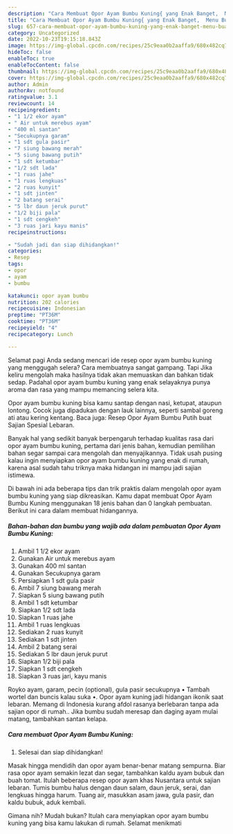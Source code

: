 ```yaml
---
description: "Cara Membuat Opor Ayam Bumbu Kuning{ yang Enak Banget,  Menu Buat lebaran"
title: "Cara Membuat Opor Ayam Bumbu Kuning{ yang Enak Banget,  Menu Buat lebaran"
slug: 657-cara-membuat-opor-ayam-bumbu-kuning-yang-enak-banget-menu-buat-lebaran
category: Uncategorized
date: 2022-10-23T19:15:18.843Z
image: https://img-global.cpcdn.com/recipes/25c9eaa0b2aaffa9/680x482cq70/opor-ayam-bumbu-kuning-foto-resep-utama.jpg
hideToc: false
enableToc: true
enableTocContent: false
thumbnail: https://img-global.cpcdn.com/recipes/25c9eaa0b2aaffa9/680x482cq70/opor-ayam-bumbu-kuning-foto-resep-utama.jpg
cover: https://img-global.cpcdn.com/recipes/25c9eaa0b2aaffa9/680x482cq70/opor-ayam-bumbu-kuning-foto-resep-utama.jpg
author: Admin
authorAv: notfound
ratingvalue: 3.1
reviewcount: 14
recipeingredient:
- "1 1/2 ekor ayam"
- " Air untuk merebus ayam"
- "400 ml santan"
- "Secukupnya garam"
- "1 sdt gula pasir"
- "7 siung bawang merah"
- "5 siung bawang putih"
- "1 sdt ketumbar"
- "1/2 sdt lada"
- "1 ruas jahe"
- "1 ruas lengkuas"
- "2 ruas kunyit"
- "1 sdt jinten"
- "2 batang serai"
- "5 lbr daun jeruk purut"
- "1/2 biji pala"
- "1 sdt cengkeh"
- "3 ruas jari kayu manis"
recipeinstructions:

- "Sudah jadi dan siap dihidangkan!"
categories:
- Resep
tags:
- opor
- ayam
- bumbu

katakunci: opor ayam bumbu 
nutrition: 202 calories
recipecuisine: Indonesian
preptime: "PT36M"
cooktime: "PT36M"
recipeyield: "4"
recipecategory: Lunch

---
```



Selamat pagi Anda sedang mencari ide resep opor ayam bumbu kuning yang menggugah selera? Cara membuatnya sangat gampang. Tapi Jika keliru mengolah maka hasilnya tidak akan memuaskan dan bahkan tidak sedap. Padahal opor ayam bumbu kuning yang enak selayaknya punya aroma dan rasa yang mampu memancing selera kita.


Opor ayam bumbu kuning bisa kamu santap dengan nasi, ketupat, ataupun lontong. Cocok juga dipadukan dengan lauk lainnya, seperti sambal goreng ati atau kering kentang. Baca juga: Resep Opor Ayam Bumbu Putih buat Sajian Spesial Lebaran.

Banyak hal yang sedikit banyak berpengaruh terhadap kualitas rasa dari opor ayam bumbu kuning, pertama dari jenis bahan, kemudian pemilihan bahan segar sampai cara mengolah dan menyajikannya. Tidak usah pusing kalau ingin menyiapkan opor ayam bumbu kuning yang enak di rumah, karena asal sudah tahu triknya maka hidangan ini mampu jadi sajian istimewa.


Di bawah ini ada beberapa tips dan trik praktis dalam mengolah opor ayam bumbu kuning yang siap dikreasikan. Kamu dapat membuat Opor Ayam Bumbu Kuning menggunakan 18 jenis bahan dan 0 langkah pembuatan. Berikut ini cara dalam membuat hidangannya.

<!--inarticleads1-->

##### Bahan-bahan dan bumbu yang wajib ada dalam pembuatan Opor Ayam Bumbu Kuning:

1. Ambil 1 1/2 ekor ayam
1. Gunakan  Air untuk merebus ayam
1. Gunakan 400 ml santan
1. Gunakan Secukupnya garam
1. Persiapkan 1 sdt gula pasir
1. Ambil 7 siung bawang merah
1. Siapkan 5 siung bawang putih
1. Ambil 1 sdt ketumbar
1. Siapkan 1/2 sdt lada
1. Siapkan 1 ruas jahe
1. Ambil 1 ruas lengkuas
1. Sediakan 2 ruas kunyit
1. Sediakan 1 sdt jinten
1. Ambil 2 batang serai
1. Sediakan 5 lbr daun jeruk purut
1. Siapkan 1/2 biji pala
1. Siapkan 1 sdt cengkeh
1. Siapkan 3 ruas jari, kayu manis


Royko ayam, garam, pecin (optional), gula pasir secukupnya • Tambah wortel dan buncis kalau suka •. Opor ayam kuning jadi hidangan ikonik saat lebaran. Memang di Indonesia kurang afdol rasanya berlebaran tanpa ada sajian opor di rumah.. Jika bumbu sudah meresap dan daging ayam mulai matang, tambahkan santan kelapa. 

<!--inarticleads2-->

##### Cara membuat Opor Ayam Bumbu Kuning:


1. Selesai dan siap dihidangkan!

Masak hingga mendidih dan opor ayam benar-benar matang sempurna. Biar rasa opor ayam semakin lezat dan segar, tambahkan kaldu ayam bubuk dan buah tomat. Itulah beberapa resep opor ayam khas Nusantara untuk sajian lebaran. Tumis bumbu halus dengan daun salam, daun jeruk, serai, dan lengkuas hingga harum. Tuang air, masukkan asam jawa, gula pasir, dan kaldu bubuk, aduk kembali. 

Gimana nih? Mudah bukan? Itulah cara menyiapkan opor ayam bumbu kuning yang bisa kamu lakukan di rumah. Selamat menikmati
